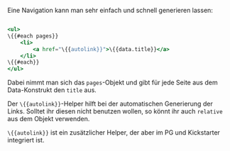 Eine Navigation kann man sehr einfach und schnell generieren lassen: 

``` hbs

<ul>
\{{#each pages}}
	<li>
		<a href="\{{autolink}}">\{{data.title}}</a>
	</li>
\{{#each}}
</ul>
```

Dabei nimmt man sich das `pages`-Objekt und gibt für jede Seite aus dem Data-Konstrukt den `title` aus. 

Der `\{{autolink}}`-Helper hilft bei der automatischen Generierung der Links. Solltet ihr diesen nicht benutzen wollen, so könnt ihr auch `relative` aus dem Objekt verwenden.

`\{{autolink}}` ist ein zusätzlicher Helper, der aber im PG und Kickstarter integriert ist.